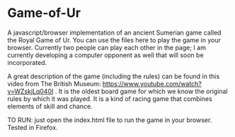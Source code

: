 # Game-of-Ur
A javascript/browser implementation of an ancient Sumerian game called the Royal Game of Ur. You can use the files here to play the game in your browser. Currently two people can play each other in the page; I am currently developing a computer opponent as well that will soon be incorporated.

A great description of the game (including the rules) can be found in this video from The British Museum: https://www.youtube.com/watch?v=WZskjLq040I . It is the oldest board game for which we know the original rules by which it was played. It is a kind of racing game that combines elements of skill and chance. 

TO RUN: just open the index.html file to run the game in your browser. Tested in Firefox. 
